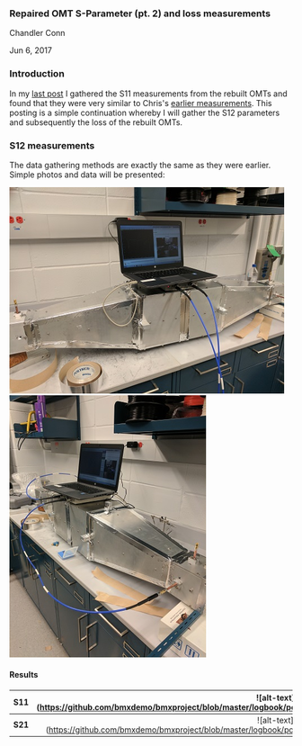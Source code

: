 ### Repaired OMT S-Parameter (pt. 2) and loss measurements 
Chandler Conn

Jun 6, 2017

### Introduction
In my [last post](http://github.com/bmxdemo/bmxproject/logbook/postings/20170612_Repaired_OMT/index.md "last measurements") I gathered the S11 measurements from the rebuilt OMTs and found that they were very similar to Chris's [earlier measurements](../20170321_new_omt/index.md "Click me! :)"). This posting is a simple continuation whereby I will gather the S12 parameters and subsequently the loss of the rebuilt OMTs.

### S12 measurements
The data gathering methods are exactly the same as they were earlier. Simple photos and data will be presented:

![alt-text](https://github.com/bmxdemo/bmxproject/blob/master/logbook/postings/20170612_Repaired_OMT/IMG_20170613_131550.jpg)
![alt-text](https://github.com/bmxdemo/bmxproject/blob/master/logbook/postings/20170612_Repaired_OMT/IMG_20170613_132352.jpg)

#### Results

| S11  | ![alt-text](https://github.com/bmxdemo/bmxproject/blob/master/logbook/postings/20170612_Repaired_OMT/OMT_shorted_S11.png |
| :---: | :---: |
| **S21** | ![alt-text](https://github.com/bmxdemo/bmxproject/blob/master/logbook/postings/20170612_Repaired_OMT/OMT_shorted_S21.png |
